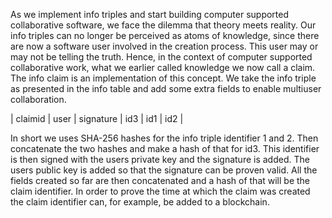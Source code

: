 As we implement info triples and start building computer supported collaborative software,
we face the dilemma that theory meets reality.
Our info triples can no longer be perceived as atoms of knowledge, since there are now a software user involved in the creation process.
This user may or may not be telling the truth.
Hence, in the context of computer supported collaborative work, what we earlier called knowledge we now call a claim.
The info claim is an implementation of this concept.
We take the info triple as presented in the info table and add some extra fields to enable multiuser collaboration. 

| claimid | user | signature | id3 | id1 | id2 |

In short we uses SHA-256 hashes for the info triple identifier 1 and 2.
Then concatenate the two hashes and make a hash of that for id3.
This identifier is then signed with the users private key and the signature is added.
The users public key is added so that the signature can be proven valid.
All the fields created so far are then concatenated and a hash of that will be the claim identifier.
In order to prove the time at which the claim was created the claim identifier can, for example, be added to a blockchain.

